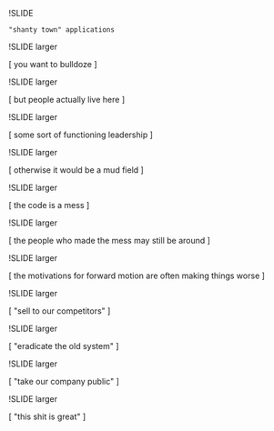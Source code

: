 !SLIDE

    "shanty town" applications

!SLIDE larger

[ you want to bulldoze ]

!SLIDE larger

[ but people actually live here ]

!SLIDE  larger

[ some sort of functioning leadership ]

!SLIDE  larger

[ otherwise it would be a mud field ]

!SLIDE larger

[ the code is a mess ]

!SLIDE larger

[ the people who made the mess may still be around ]

!SLIDE larger

[ the motivations for forward motion are often making things worse ]

!SLIDE larger

[ "sell to our competitors" ] 

!SLIDE larger

[ "eradicate the old system" ]

!SLIDE larger

[ "take our company public" ]

!SLIDE larger

[ "this shit is great" ]
